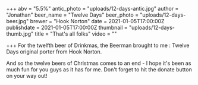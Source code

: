 +++
abv = "5.5%"
antic_photo = "uploads/12-days-antic.jpg"
author = "Jonathan"
beer_name = "Twelve Days"
beer_photo = "uploads/12-days-beer.jpg"
brewer = "Hook Norton"
date = 2021-01-05T17:00:00Z
publishdate = 2021-01-05T17:00:00Z
thumbnail = "uploads/12-days-thumb.jpg"
title = "That's all folks"
video = ""

+++
For the twelfth beer of Drinkmas, the Beerman brought to me : Twelve Days original porter from Hook Norton.

And so the twelve beers of Christmas comes to an end - I hope it's been as much fun for you guys as it has for me. Don't forget to hit the donate button on your way out!
